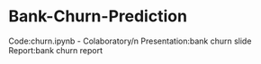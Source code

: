 # Bank-Churn-Prediction

Code:churn.ipynb - Colaboratory/n
Presentation:bank churn slide
Report:bank churn report
